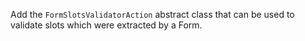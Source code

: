 Add the `FormSlotsValidatorAction` abstract class that can be used
to validate slots which were extracted by a Form.